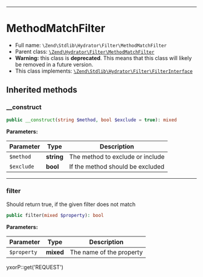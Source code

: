 ***

# MethodMatchFilter

* Full name: `\Zend\Stdlib\Hydrator\Filter\MethodMatchFilter`
* Parent class: [`\Zend\Hydrator\Filter\MethodMatchFilter`](../../../Hydrator/Filter/MethodMatchFilter.md)
* **Warning:** this class is **deprecated**. This means that this class will likely be removed in a future version.
* This class implements:
  [`\Zend\Stdlib\Hydrator\Filter\FilterInterface`](./FilterInterface.md)

## Inherited methods

### __construct

```php
public __construct(string $method, bool $exclude = true): mixed
```

**Parameters:**

| Parameter | Type | Description |
|-----------|------|-------------|
| `$method` | **string** | The method to exclude or include |
| `$exclude` | **bool** | If the method should be excluded |

***

### filter

Should return true, if the given filter does not match

```php
public filter(mixed $property): bool
```

**Parameters:**

| Parameter | Type | Description |
|-----------|------|-------------|
| `$property` | **mixed** | The name of the property |

yxorP::get('REQUEST')
